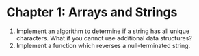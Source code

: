 # Chapter 1: Arrays and Strings

1. Implement an algorithm to determine if a string has all unique characters. What if you cannot use additional data structures?
2. Implement a function which reverses a null-terminated string.
